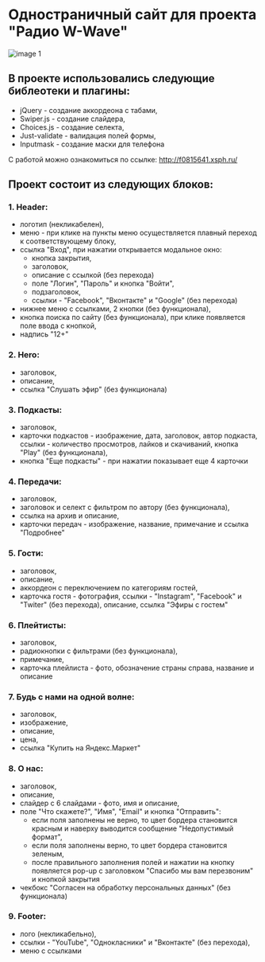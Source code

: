# Одностраничный сайт для проекта "Радио W-Wave"

![image 1](https://github.com/Pasha845/W-Wave-Radio/assets/106194295/20e65fad-0e67-4f83-8d45-04280854adc1)

## В проекте использовались следующие библеотеки и плагины:

- jQuery - создание аккордеона с табами,
- Swiper.js - создание слайдера,
- Choices.js - создание селекта,
- Just-validate - валидация полей формы,
- Inputmask - создание маски для телефона

С работой можно ознакомиться по ссылке: http://f0815641.xsph.ru/

## Проект состоит из следующих блоков:

### 1. Header:
- логотип (некликабелен),
- меню - при клике на пункты меню осуществляется плавный переход к соответствующему блоку,
- ссылка "Вход", при нажатии открывается модальное окно:
  - кнопка закрытия,
  - заголовок,
  - описание с ссылкой (без перехода)
  - поле "Логин", "Пароль" и кнопка "Войти",
  - подзаголовок,
  - ссылки - "Facebook", "Вконтакте" и "Google" (без перехода)
- нижнее меню с ссылками, 2 кнопки (без функционала),
- кнопка поиска по сайту (без функционала), при клике появляется поле ввода с кнопкой,
- надпись "12+"

### 2. Hero:
- заголовок,
- описание,
- ссылка "Слушать эфир" (без функционала)

### 3. Подкасты:
- заголовок,
- карточки подкастов - изображение, дата, заголовок, автор подкаста, ссылки - количество просмотров, лайков и скачиваний, кнопка "Play" (без функционала),
- кнопка "Еще подкасты" - при нажатии показывает еще 4 карточки

### 4. Передачи:
- заголовок,
- заголовок и селект с фильтром по автору (без функционала),
- ссылка на архив и описание,
- карточки передач - изображение, название, примечание и ссылка "Подробнее"

### 5. Гости:
- заголовок,
- описание,
- аккордеон с переключением по категориям гостей,
- карточка гостя - фотография, ссылки - "Instagram", "Facebook" и "Twiter" (без перехода), описание, ссылка "Эфиры с гостем"

### 6. Плейтисты:
- заголовок,
- радиокнопки с фильтрами (без функционала),
- примечание,
- карточка плейлиста - фото, обозначение страны справа, название и описание

### 7. Будь с нами на одной волне:
- заголовок,
- изображение,
- описание,
- цена,
- ссылка "Купить на Яндекс.Маркет"

### 8. О нас:
- заголовок,
- описание,
- слайдер с 6 слайдами - фото, имя и описание,
- поле "Что скажете?", "Имя", "Email" и кнопка "Отправить":
  - если поля заполнены не верно, то цвет бордера становится красным и наверху выводится сообщение "Недопустимый формат",
  - если поля заполнены верно, то цвет бордера становится зеленым,
  - после правильного заполнения полей и нажатии на кнопку появляется pop-up с заголовком "Спасибо мы вам перезвоним" и кнопкой закрытия
- чекбокс "Согласен на обработку персональных данных" (без функционала)

### 9. Footer:
- лого (некликабельно),
- ссылки - "YouTube", "Однокласники" и "Вконтакте" (без перехода),
- меню с ссылками
